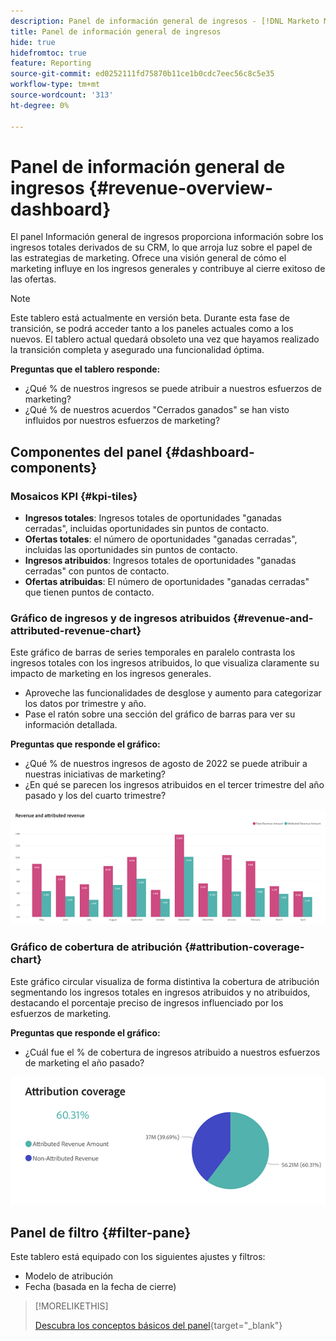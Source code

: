 ```yaml
---
description: Panel de información general de ingresos - [!DNL Marketo Measure] - Producto
title: Panel de información general de ingresos
hide: true
hidefromtoc: true
feature: Reporting
source-git-commit: ed0252111fd75870b11ce1b0cdc7eec56c8c5e35
workflow-type: tm+mt
source-wordcount: '313'
ht-degree: 0%

---
```


# Panel de información general de ingresos {#revenue-overview-dashboard}

El panel Información general de ingresos proporciona información sobre los ingresos totales derivados de su CRM, lo que arroja luz sobre el papel de las estrategias de marketing. Ofrece una visión general de cómo el marketing influye en los ingresos generales y contribuye al cierre exitoso de las ofertas.

>[!NOTE]
>
>Este tablero está actualmente en versión beta. Durante esta fase de transición, se podrá acceder tanto a los paneles actuales como a los nuevos. El tablero actual quedará obsoleto una vez que hayamos realizado la transición completa y asegurado una funcionalidad óptima.

**Preguntas que el tablero responde:**

* ¿Qué % de nuestros ingresos se puede atribuir a nuestros esfuerzos de marketing?
* ¿Qué % de nuestros acuerdos &quot;Cerrados ganados&quot; se han visto influidos por nuestros esfuerzos de marketing?

## Componentes del panel {#dashboard-components}

### Mosaicos KPI {#kpi-tiles}

* **Ingresos totales**: Ingresos totales de oportunidades &quot;ganadas cerradas&quot;, incluidas oportunidades sin puntos de contacto.
* **Ofertas totales**: el número de oportunidades &quot;ganadas cerradas&quot;, incluidas las oportunidades sin puntos de contacto.
* **Ingresos atribuidos**: Ingresos totales de oportunidades &quot;ganadas cerradas&quot; con puntos de contacto.
* **Ofertas atribuidas**: El número de oportunidades &quot;ganadas cerradas&quot; que tienen puntos de contacto.

### Gráfico de ingresos y de ingresos atribuidos {#revenue-and-attributed-revenue-chart}

Este gráfico de barras de series temporales en paralelo contrasta los ingresos totales con los ingresos atribuidos, lo que visualiza claramente su impacto de marketing en los ingresos generales.

* Aproveche las funcionalidades de desglose y aumento para categorizar los datos por trimestre y año.
* Pase el ratón sobre una sección del gráfico de barras para ver su información detallada.

**Preguntas que responde el gráfico:**

* ¿Qué % de nuestros ingresos de agosto de 2022 se puede atribuir a nuestras iniciativas de marketing?
* ¿En qué se parecen los ingresos atribuidos en el tercer trimestre del año pasado y los del cuarto trimestre?

![](assets/revenue-overview-dashboard-1.png)

### Gráfico de cobertura de atribución {#attribution-coverage-chart}

Este gráfico circular visualiza de forma distintiva la cobertura de atribución segmentando los ingresos totales en ingresos atribuidos y no atribuidos, destacando el porcentaje preciso de ingresos influenciado por los esfuerzos de marketing.

**Preguntas que responde el gráfico:**

* ¿Cuál fue el % de cobertura de ingresos atribuido a nuestros esfuerzos de marketing el año pasado?

![](assets/revenue-overview-dashboard-2.png)

## Panel de filtro {#filter-pane}

Este tablero está equipado con los siguientes ajustes y filtros:

* Modelo de atribución
* Fecha (basada en la fecha de cierre)

>[!MORELIKETHIS]
>
>[Descubra los conceptos básicos del panel](/help/marketo-measure-discover-ui/dashboards/discover-dashboard-basics.md){target="_blank"}
